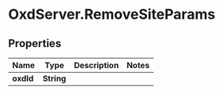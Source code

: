 # OxdServer.RemoveSiteParams

## Properties
Name | Type | Description | Notes
------------ | ------------- | ------------- | -------------
**oxdId** | **String** |  | 


